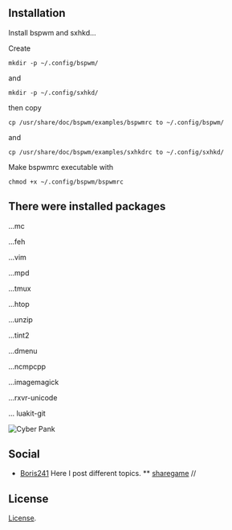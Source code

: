 ## Installation
Install bspwm and sxhkd...

Create
```shell
mkdir -p ~/.config/bspwm/
```
and
```shell
mkdir -p ~/.config/sxhkd/
```
then copy
```shell
cp /usr/share/doc/bspwm/examples/bspwmrc to ~/.config/bspwm/
```
and
```shell
cp /usr/share/doc/bspwm/examples/sxhkdrc to ~/.config/sxhkd/
```
Make bspwmrc executable with
```shell
chmod +x ~/.config/bspwm/bspwmrc
```
## There were installed packages
...mc

...feh

...vim

...mpd

...tmux

...htop

...unzip

...tint2

...dmenu

...ncmpcpp

...imagemagick

...rxvr-unicode

... luakit-git

![Cyber Pank](https://raw.githubusercontent.com/appath/dotfiles/master/bspwm_dotfiles_laptop/bspwm_dotfiles_laptop.png)

## Social

* [Boris241](http://boris241.deviantart.com/) Here I post different topics.
** [sharegame](https://plus.google.com/u/0/106782122945207734872) //

## License
[License](LICENSE).
